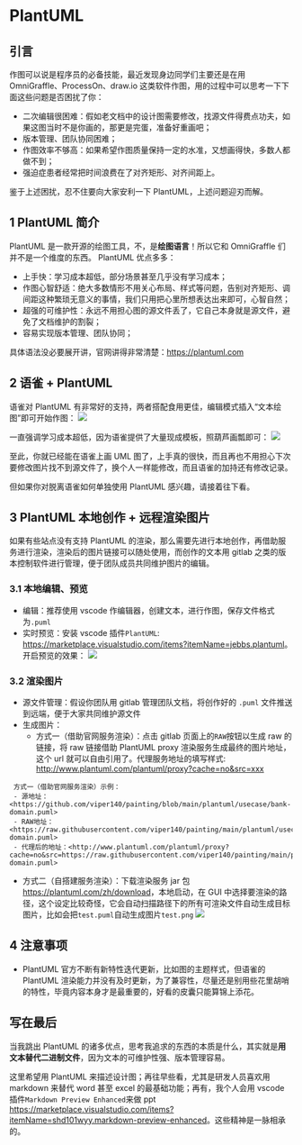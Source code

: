 # PlantUML

## 引言

作图可以说是程序员的必备技能，最近发现身边同学们主要还是在用 OmniGraffle、ProcessOn、draw.io 这类软件作图，用的过程中可以思考一下下面这些问题是否困扰了你：

- 二次编辑很困难：假如老文档中的设计图需要修改，找源文件得费点功夫，如果这图当时不是你画的，那更是完蛋，准备好重画吧；
- 版本管理、团队协同困难；
- 作图效率不够高：如果希望作图质量保持一定的水准，又想画得快，多数人都做不到；
- 强迫症患者经常把时间浪费在了对齐矩形、对齐间距上。

鉴于上述困扰，忍不住要向大家安利一下 PlantUML，上述问题迎刃而解。

## 1 PlantUML 简介

PlantUML 是一款开源的绘图工具，不，是**绘图语言**！所以它和 OmniGraffle 们并不是一个维度的东西。
PlantUML 优点多多：
- 上手快：学习成本超低，部分场景甚至几乎没有学习成本；
- 作图心智舒适：绝大多数情形不用关心布局、样式等问题，告别对齐矩形、调间距这种繁琐无意义的事情，我们只用把心里所想表达出来即可，心智自然；
- 超强的可维护性：永远不用担心图的源文件丢了，它自己本身就是源文件，避免了文档维护的割裂；
- 容易实现版本管理、团队协同；

具体语法没必要展开讲，官网讲得非常清楚：<https://plantuml.com>

## 2 语雀 + PlantUML

语雀对 PlantUML 有非常好的支持，两者搭配食用更佳，编辑模式插入“文本绘图”即可开始作图：
![](https://ata2-img.oss-cn-zhangjiakou.aliyuncs.com/neweditor/8b6cb6ef-6c4a-4be0-9d72-cea94195023c.png)

一直强调学习成本超低，因为语雀提供了大量现成模板，照葫芦画瓢即可：
![](https://ata2-img.oss-cn-zhangjiakou.aliyuncs.com/neweditor/07eb87d0-79cc-4581-8350-02401b88d6e6.png)

至此，你就已经能在语雀上画 UML 图了，上手真的很快，而且再也不用担心下次要修改图片找不到源文件了，换个人一样能修改，而且语雀的加持还有修改记录。

但如果你对脱离语雀如何单独使用 PlantUML 感兴趣，请接着往下看。

## 3 PlantUML 本地创作 + 远程渲染图片

如果有些站点没有支持 PlantUML 的渲染，那么需要先进行本地创作，再借助服务进行渲染，渲染后的图片链接可以随处使用，而创作的文本用 gitlab 之类的版本控制软件进行管理，便于团队成员共同维护图片的编辑。

### 3.1 本地编辑、预览

- 编辑：推荐使用 vscode 作编辑器，创建文本，进行作图，保存文件格式为`.puml`
- 实时预览：安装 vscode 插件`PlantUML`: <https://marketplace.visualstudio.com/items?itemName=jebbs.plantuml>。开启预览的效果：
![](https://ata2-img.oss-cn-zhangjiakou.aliyuncs.com/neweditor/9465123a-b7b1-4be7-ae4a-7c85a061fea7.png)

### 3.2 渲染图片

- 源文件管理：假设你团队用 gitlab 管理团队文档，将创作好的 `.puml` 文件推送到远端，便于大家共同维护源文件
- 生成图片：
  - 方式一（借助官网服务渲染）：点击 gitlab 页面上的`RAW`按钮以生成 raw 的链接，将 raw 链接借助 PlantUML proxy 渲染服务生成最终的图片地址，这个 url 就可以自由引用了。代理服务地址的填写样式: <http://www.plantuml.com/plantuml/proxy?cache=no&src=xxx>

 ```text
  方式一（借助官网服务渲染）示例：
  - 源地址：<https://github.com/viper140/painting/blob/main/plantuml/usecase/bank-domain.puml>
  - RAW地址：<https://raw.githubusercontent.com/viper140/painting/main/plantuml/usecase/bank-domain.puml>
  - 代理后的地址：<http://www.plantuml.com/plantuml/proxy?cache=no&src=https://raw.githubusercontent.com/viper140/painting/main/plantuml/usecase/bank-domain.puml>
```
  - 方式二（自搭建服务渲染）：下载渲染服务 jar 包 <https://plantuml.com/zh/download>，本地启动，在 GUI 中选择要渲染的路径，这个设定比较奇怪，它会自动扫描路径下的所有可渲染文件自动生成目标图片，比如会把`test.puml`自动生成图片`test.png`
![](https://ata2-img.oss-cn-zhangjiakou.aliyuncs.com/neweditor/14c71c90-70c4-4bb4-8cfb-191f39f635e7.png)

## 4 注意事项

- PlantUML 官方不断有新特性迭代更新，比如图的主题样式，但语雀的 PlantUML 渲染能力并没有及时更新，为了兼容性，尽量还是别用些花里胡哨的特性，毕竟内容本身才是最重要的，好看的皮囊只能算锦上添花。

## 写在最后

当我跳出 PlantUML 的诸多优点，思考我追求的东西的本质是什么，其实就是**用文本替代二进制文件**，因为文本的可维护性强、版本管理容易。

这里希望用 PlantUML 来描述设计图；再往早些看，尤其是研发人员喜欢用 markdown 来替代 word 甚至 excel 的最基础功能；再有，我个人会用 vscode 插件`Markdown Preview Enhanced`来做 ppt <https://marketplace.visualstudio.com/items?itemName=shd101wyy.markdown-preview-enhanced>。这些精神是一脉相承的。
